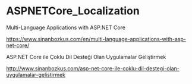 # ASPNETCore_Localization
Multi-Language Applications with ASP.NET Core

https://www.sinanbozkus.com/en/multi-language-applications-with-asp-net-core/


ASP.NET Core ile Çoklu Dil Desteği Olan Uygulamalar Geliştirmek

http://www.sinanbozkus.com/asp-net-core-ile-coklu-dil-destegi-olan-uygulamalar-gelistirmek
